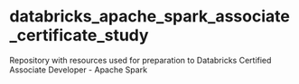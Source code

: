 # databricks_apache_spark_associate_certificate_study
Repository with resources used for preparation to Databricks Certified Associate Developer - Apache Spark
